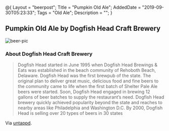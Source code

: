 @{
 Layout = "beerpost";
 Title = "Pumpkin Old Ale";
 AddedDate = "2019-09-30T05:23:33";
 Tags = "Old Ale";
 Description = "";
 }
 

## Pumpkin Old Ale by Dogfish Head Craft Brewery

![beer-pic]

### About Dogfish Head Craft Brewery

> Dogfish Head started in June 1995 when Dogfish Head Brewings & Eats was established in the beach community of Rehoboth Beach, Delaware. Dogfish Head was the first brewpub of the state. The original plan to deliver great music, delicious food and fine beers to the community came to life when the first batch of Shelter Pale Ale beers were started. Soon, Dogfish Head engaged in brewing 12 gallons of beer batches to supply the restaurant’s need. Dogfish Head brewery quickly achieved popularity beyond the state and reaches to nearby areas like Philadelphia and Washington D.C. By 2000, Dogfish Head is selling over 20 types of beers in 30 states

Via [untappd][untappd-url].

[untappd-url]: <https://untappd.com//dogfishbeer>
[beer-pic]: https://jasonpowley.com/assets/img/2019-09-30-pumpkin-old-ale.jpeg "Pumpkin Old Ale by Dogfish Head Craft Brewery"
